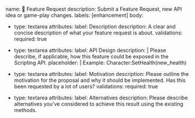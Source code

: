 name: 💅 Feature Request
description: Submit a Feature Request, new API idea or game-play changes.
labels: [enhancement]
body:
  - type: textarea
    attributes:
      label: Description
      description: A clear and concise description of what your feature request is about.
    validations:
      required: true

  - type: textarea
    attributes:
      label: API Design
      description: |
        Please describe, if applicable, how this feature could be exposed in the Scripting API.
      placeholder: |
        Example: Character:SetHealth(new_health)

  - type: textarea
    attributes:
      label: Motivation
      description: Please outline the motivation for the proposal and why it should be implemented. Has this been requested by a lot of users?
    validations:
      required: true

  - type: textarea
    attributes:
      label: Alternatives
      description: Please describe alternatives you've considered to achieve this result using the existing methods.
